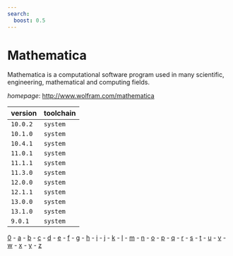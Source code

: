 ```yaml
---
search:
  boost: 0.5
---
```

# Mathematica

Mathematica is a computational software program used in many scientific, engineering, mathematical and computing fields.

*homepage*: <http://www.wolfram.com/mathematica>

version | toolchain
--------|----------
``10.0.2`` | ``system``
``10.1.0`` | ``system``
``10.4.1`` | ``system``
``11.0.1`` | ``system``
``11.1.1`` | ``system``
``11.3.0`` | ``system``
``12.0.0`` | ``system``
``12.1.1`` | ``system``
``13.0.0`` | ``system``
``13.1.0`` | ``system``
``9.0.1`` | ``system``

[0](../0/index.md) - [a](../a/index.md) - [b](../b/index.md) - [c](../c/index.md) - [d](../d/index.md) - [e](../e/index.md) - [f](../f/index.md) - [g](../g/index.md) - [h](../h/index.md) - [i](../i/index.md) - [j](../j/index.md) - [k](../k/index.md) - [l](../l/index.md) - [m](../m/index.md) - [n](../n/index.md) - [o](../o/index.md) - [p](../p/index.md) - [q](../q/index.md) - [r](../r/index.md) - [s](../s/index.md) - [t](../t/index.md) - [u](../u/index.md) - [v](../v/index.md) - [w](../w/index.md) - [x](../x/index.md) - [y](../y/index.md) - [z](../z/index.md)

